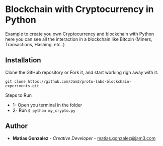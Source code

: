 
# Blockchain with Cryptocurrency in Python 

Example to create you own Cryptocurrency and blockchain with Python 
here you can see all the interaction in a blockchain like Bitcoin 
(Miners, Transactions, Hashing. etc..)

## Installation

Clone the GitHub repository or Fork it, and start working righ away with it.

```
git clone https://github.com/Jam3/proto-labs-blockchain-experiments.git
```

Steps to Run
- 1- Open you terminal in the folder
- 2- Run `$ python my_crypto.py`

## Author
-   **Matias Gonzalez** - _Creative Developer_ - matias.gonzalez@jam3.com
